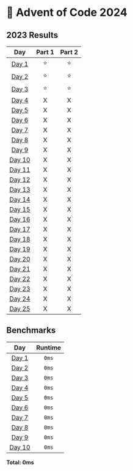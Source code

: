 # 🎄 Advent of Code 2024

<!--- advent_readme_stars table --->
## 2023 Results

|                      Day                       | Part 1 | Part 2 |
|:----------------------------------------------:|:------:|:------:|
|  [Day 1](https://adventofcode.com/2024/day/1)  |   ⭐    |   ⭐    |
|  [Day 2](https://adventofcode.com/2024/day/2)  |   ⭐    |   ⭐    |
|  [Day 3](https://adventofcode.com/2024/day/3)  |   ⭐    |   ⭐    |
|  [Day 4](https://adventofcode.com/2024/day/4)  |   X    |   X    |
|  [Day 5](https://adventofcode.com/2024/day/5)  |   X    |   X    |
|  [Day 6](https://adventofcode.com/2024/day/6)  |   X    |   X    |
|  [Day 7](https://adventofcode.com/2024/day/7)  |   X    |   X    |
|  [Day 8](https://adventofcode.com/2024/day/8)  |   X    |   X    |
|  [Day 9](https://adventofcode.com/2024/day/9)  |   X    |   X    |
| [Day 10](https://adventofcode.com/2024/day/10) |   X    |   X    |
| [Day 11](https://adventofcode.com/2024/day/11) |   X    |   X    |
| [Day 12](https://adventofcode.com/2024/day/12) |   X    |   X    |
| [Day 13](https://adventofcode.com/2024/day/13) |   X    |   X    |
| [Day 14](https://adventofcode.com/2024/day/14) |   X    |   X    |
| [Day 15](https://adventofcode.com/2024/day/15) |   X    |   X    |
| [Day 16](https://adventofcode.com/2024/day/16) |   X    |   X    |
| [Day 17](https://adventofcode.com/2024/day/17) |   X    |   X    |
| [Day 18](https://adventofcode.com/2024/day/18) |   X    |   X    |
| [Day 19](https://adventofcode.com/2024/day/19) |   X    |   X    |
| [Day 20](https://adventofcode.com/2024/day/20) |   X    |   X    |
| [Day 21](https://adventofcode.com/2024/day/21) |   X    |   X    |
| [Day 22](https://adventofcode.com/2024/day/22) |   X    |   X    |
| [Day 23](https://adventofcode.com/2024/day/23) |   X    |   X    |
| [Day 24](https://adventofcode.com/2024/day/24) |   X    |   X    |
| [Day 25](https://adventofcode.com/2024/day/25) |   X    |   X    |
<!--- advent_readme_stars table --->

## Benchmarks

|             Day             | Runtime |
|:---------------------------:|:-------:|
| [Day 1](java/Java_01.java)  |  `0ms`  |
| [Day 2](java/Java_02.java)  |  `0ms`  |
| [Day 3](java/Java_03.java)  |  `0ms`  |
| [Day 4](java/Java_04.java)  |  `0ms`  |
| [Day 5](java/Java_05.java)  |  `0ms`  |
| [Day 6](java/Java_06.java)  |  `0ms`  |
| [Day 7](java/Java_07.java)  |  `0ms`  |
| [Day 8](java/Java_08.java)  |  `0ms`  |
| [Day 9](java/Java_09.java)  |  `0ms`  |
| [Day 10](java/Java_10.java) |  `0ms`  |

**Total: 0ms**

<!--- benchmarking table --->
